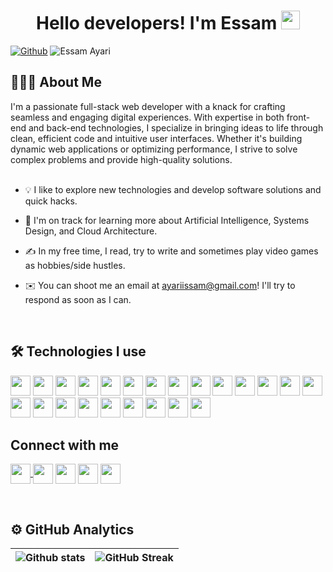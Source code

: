 <h1 align="center"> Hello developers! I'm Essam <img src = "https://essamayari.com/icons/wave.gif" width = 30px> </h1>
<p align='center'>
</p>

[![Github](https://img.shields.io/github/followers/EssamAy?label=Follow&style=social)](https://github.com/EssamAy) <img src="https://komarev.com/ghpvc/?username=EssamAy&label=Views&color=0e75b6&style=flat" alt="Essam Ayari" />

<h2>👨🏻‍💻 About Me </h2>
<div size='20px'> I'm a passionate full-stack web developer with a knack for crafting seamless and engaging digital experiences. With expertise in both front-end and back-end technologies, I specialize in bringing ideas to life through clean, efficient code and intuitive user interfaces. Whether it's building dynamic web applications or optimizing performance, I strive to solve complex problems and provide high-quality solutions. 
</div>
<br>

- 💡 I like to explore new technologies and develop software solutions and quick hacks.

- 🌱 I'm on track for learning more about Artificial Intelligence, Systems Design, and Cloud Architecture.

- ✍️ In my free time, I read, try to write and sometimes play video games as hobbies/side hustles.

- ✉️ You can shoot me an email at ayariissam@gmail.com! I'll try to respond as soon as I can.

<br>

<h2>🛠 Technologies I use </h2>
<img width ='32px' src ='https://essamayari.com/icons/languages_and_frameworks/java.svg'>
<img width ='32px' src ='https://essamayari.com/icons/languages_and_frameworks/spring-boot.svg'>
<img width ='32px' src ='https://essamayari.com/icons/languages_and_frameworks/javascript.svg'>
<img width ='32px' src ='https://essamayari.com/icons/languages_and_frameworks/typescript.svg'>
<img width ='32px' src ='https://essamayari.com/icons/languages_and_frameworks/nextjs.svg'>
<img width ='32px' src ='https://essamayari.com/icons/languages_and_frameworks/angular.svg'>
<img width ='32px' src ='https://essamayari.com/icons/languages_and_frameworks/react.svg'>
<img width ='32px' src ='https://essamayari.com/icons/languages_and_frameworks/expressjs.svg'>
<img width ='32px' src ='https://essamayari.com/icons/languages_and_frameworks/php.svg'>
<img width ='32px' src ='https://essamayari.com/icons/languages_and_frameworks/laravel.svg'>
<img width ='32px' src ='https://essamayari.com/icons/languages_and_frameworks/ionic.svg'>
<img width ='32px' src ='https://essamayari.com/icons/languages_and_frameworks/elasticsearch.svg'>
<img width ='32px' src ='https://essamayari.com/icons/languages_and_frameworks/jenkins.svg'>
<img width ='32px' src ='https://essamayari.com/icons/languages_and_frameworks/docker.svg'>
<img width ='32px' src ='https://essamayari.com/icons/languages_and_frameworks/kubernetes.svg'>
<img width ='32px' src ='https://essamayari.com/icons/languages_and_frameworks/html.png'>
<img width ='32px' src ='https://essamayari.com/icons/languages_and_frameworks/css.svg'>
<img width ='32px' src ='https://essamayari.com/icons/languages_and_frameworks/bootstrap.svg'>
<img width ='32px' src ='https://essamayari.com/icons/languages_and_frameworks/tailwind.svg'>
<img width ='32px' src ='https://essamayari.com/icons/languages_and_frameworks/postgres.svg'>
<img width ='32px' src ='https://essamayari.com/icons/languages_and_frameworks/mysql.svg'>
<img width ='32px' src ='https://essamayari.com/icons/languages_and_frameworks/mongodb.svg'>
<img width ='32px' src ='https://essamayari.com/icons/languages_and_frameworks/aws.svg'>

<br>

<h2> Connect with me </h2>


<a target="_blank" href='https://essamayari.com'> <img width='32px' align='center' src="https://www.svgrepo.com/show/331784/web-sites.svg"/></a><a target="_blank" href='https://www.linkedin.com/in/essamayari/'> <img width = '32px' align='center' src="https://www.svgrepo.com/show/475661/linkedin-color.svg"/></a> 
<a target="_blank" href='https://x.com/essam__ay'> <img width='32px' align='center' src="https://upload.wikimedia.org/wikipedia/commons/thumb/5/5a/X_icon_2.svg/2048px-X_icon_2.svg.png"/></a> 
 <a target="_blank" href = 'https://stackoverflow.com/users/7147173/essam-ayari'> <img width='32px' align='center' src="https://www.svgrepo.com/show/354386/stackoverflow-icon.svg"/></a>  <a target="_blank" href = 'https://www.youtube.com/channel/UCGEZhH15SXOab1wbd4gJEXg'> <img width='32px' align='center' src="https://www.svgrepo.com/show/475700/youtube-color.svg"/></a> 
  
<br>
<h2>⚙️  GitHub Analytics</h2>
  

| ![Github stats](https://github-readme-stats.vercel.app/api?username=EssamAy&show_icons=true&theme=default) | ![GitHub Streak](https://github-readme-streak-stats.herokuapp.com/?user=EssamAy&theme=default)
| --- | --- |



